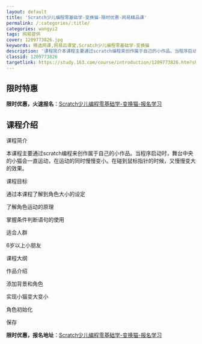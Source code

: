 ```yaml
---
layout: default
title: 'Scratch少儿编程零基础学-变换猫-限时优惠-网易精品课'
permalink: /:categories/:title/
categories: wangyi2
tags: 网易提供
cover: 1209773826.jpg
keywords: 精选网课,网易云课堂,Scratch少儿编程零基础学-变换猫
description: '课程简介本课程主要通过scratch编程来创作属于自己的小作品。当程序启动时，舞台中央的小猫会一直运动，在运动的同时慢慢'
classid: 1209773826
targetlink: https://study.163.com/course/introduction/1209773826.htm?share=1&shareId=1025206652&utm_campaign=share&utm_medium=iphoneShare&utm_source=&utm_u=1025206652
---
```


## 限时特惠

**限时优惠，火速报名**：[Scratch少儿编程零基础学-变换猫-报名学习](https://study.163.com/course/introduction/1209773826.htm?share=1&shareId=1025206652&utm_campaign=share&utm_medium=iphoneShare&utm_source=&utm_u=1025206652)

## 课程介绍

课程简介

本课程主要通过scratch编程来创作属于自己的小作品。当程序启动时，舞台中央的小猫会一直运动，在运动的同时慢慢变小。在碰到鼠标指针的时候，又慢慢变大的效果。

 

课程目标

通过本课程了解到角色大小的设定  

了解角色运动的原理  

掌握条件判断语句的使用

 

适合人群

6岁以上小朋友

 

课程大纲

作品介绍  

添加背景和角色  

实现小猫变大变小  

角色初始化  

保存

**限时优惠，报名地址**：[Scratch少儿编程零基础学-变换猫-报名学习](https://study.163.com/course/introduction/1209773826.htm?share=1&shareId=1025206652&utm_campaign=share&utm_medium=iphoneShare&utm_source=&utm_u=1025206652)

